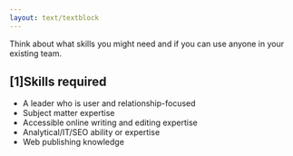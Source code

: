 ```yaml
---
layout: text/textblock
---
```


Think about what skills you might need and if you can use anyone in your existing team.  

## [1]Skills required

- A leader who is user and relationship-focused
- Subject matter expertise
- Accessible online writing and editing expertise
- Analytical/IT/SEO ability or expertise
- Web publishing knowledge
